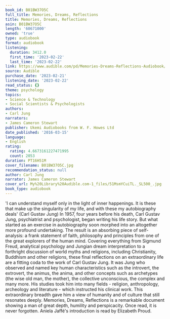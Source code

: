 ```yaml
---
book_id: B01BW37O5C
full_title: Memories, Dreams, Reflections
title: Memories, Dreams, Reflections
asin: B01BW37O5C
length: '60671000'
owned: 'true'
type: audiobook
format: audiobook
listening:
  duration: 3412.0
  first_time: '2023-02-22'
  last_time: '2023-02-22'
link: https://www.audible.com/pd/Memories-Dreams-Reflections-Audiobook/B01BW37O5C
source: Audible
purchase_date: '2023-02-21'
listening_date: '2023-02-22'
read_status: {}
theme: psychology
topics:
- Science & Technology
- Social Scientists & Psychologists
authors:
- Carl Jung
narrators:
- James Cameron Stewart
publisher: Ukemi Audiobooks from W. F. Howes Ltd
date_published: '2016-03-15'
language:
- English
rating:
  rating: 4.6673161227471995
  count: 2053
duration: PT16H51M
cover_filename: B01BW37O5C.jpg
recommendation_status: null
author: Carl Jung
narrator: James Cameron Stewart
cover_url: My%20Library%20Audible.com-1_files/51MsmYCuiTL._SL500_.jpg
book_type: audiobook
---
```

'I can understand myself only in the light of inner happenings. It is these that make up the singularity of my life, and with these my autobiography deals' (Carl Gustav Jung)
In 1957, four years before his death, Carl Gustav Jung, psychiatrist and psychologist, began writing his life story. But what started as an exercise in autobiography soon morphed into an altogether more profound undertaking. The result is an absorbing piece of self-analysis: a frank statement of faith, philosophy and principles from one of the great explorers of the human mind.
Covering everything from Sigmund Freud, analytical psychology and Jungian dream interpretation to a forthright discussion of world myths and religions, including Christianity, Buddhism and other religions, these final reflections on an extraordinary life are a fitting coda to the work of Carl Gustav Jung. It was Jung who observed and named key human characteristics such as the introvert, the extrovert, the animus, the anima, and other concepts such as archetypes (the wise old man, the mother), the collective unconscious, the complex and many more.
His studies took him into many fields - religion, anthropology, archeology and literature - which instructed his clinical work. This extraordinary breadth gave him a view of humanity and of culture that still resonates deeply.
Memories, Dreams, Reflections is a remarkable document showing a man of great depth, humility and perspicacity. Once read, it is never forgotten.
Aniela Jaffé's introduction is read by Elizabeth Proud.

